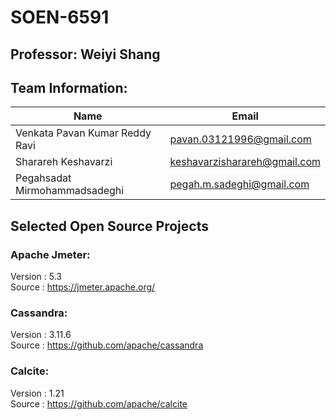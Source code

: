 
# SOEN-6591

## Professor: Weiyi Shang

## Team Information:

| Name   | Email |
| ------------- | ---------|
| Venkata Pavan Kumar Reddy Ravi   | pavan.03121996@gmail.com|
|  Sharareh Keshavarzi |keshavarzisharareh@gmail.com |
| Pegahsadat Mirmohammadsadeghi    |pegah.m.sadeghi@gmail.com|

## Selected Open Source Projects

### Apache Jmeter:

Version : 5.3<br />
Source : https://jmeter.apache.org/<br />

### Cassandra:

Version : 3.11.6<br />
Source : https://github.com/apache/cassandra<br />


### Calcite:

Version : 1.21<br />
Source : https://github.com/apache/calcite<br />
